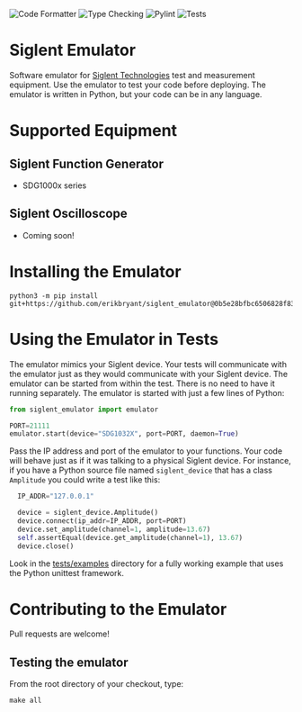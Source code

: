![Code Formatter](https://github.com/erikbryant/siglent_emulator/actions/workflows/formatter.yml/badge.svg)
![Type Checking](https://github.com/erikbryant/siglent_emulator/actions/workflows/mypy.yml/badge.svg)
![Pylint](https://github.com/erikbryant/siglent_emulator/actions/workflows/pylint.yml/badge.svg)
![Tests](https://github.com/erikbryant/siglent_emulator/actions/workflows/tests.yml/badge.svg)

# Siglent Emulator

Software emulator for [Siglent Technologies](https://siglentna.com/) test and measurement equipment. Use the emulator to test your code before deploying. The emulator is written in Python, but your code can be in any language.

# Supported Equipment

## Siglent Function Generator

* SDG1000x series

## Siglent Oscilloscope

* Coming soon!

# Installing the Emulator

```shell
python3 -m pip install git+https://github.com/erikbryant/siglent_emulator@0b5e28bfbc6506828f8323a2878d9af708678dd0
```

# Using the Emulator in Tests

The emulator mimics your Siglent device. Your tests will communicate with the emulator just as they would communicate with your Siglent device. The emulator can be started from within the test. There is no need to have it running separately. The emulator is started with just a few lines of Python:

```python
from siglent_emulator import emulator

PORT=21111
emulator.start(device="SDG1032X", port=PORT, daemon=True)
```

Pass the IP address and port of the emulator to your functions. Your code will behave just as if it was talking to a physical Siglent device. For instance, if you have a Python source file named `siglent_device` that has a class `Amplitude` you could write a test like this:

```python
  IP_ADDR="127.0.0.1"

  device = siglent_device.Amplitude()
  device.connect(ip_addr=IP_ADDR, port=PORT)
  device.set_amplitude(channel=1, amplitude=13.67)
  self.assertEqual(device.get_amplitude(channel=1), 13.67)
  device.close()
```

Look in the [tests/examples](tests/examples) directory for a fully working example that uses the Python unittest framework.

# Contributing to the Emulator

Pull requests are welcome!

## Testing the emulator

From the root directory of your checkout, type:

```shell
make all
```
